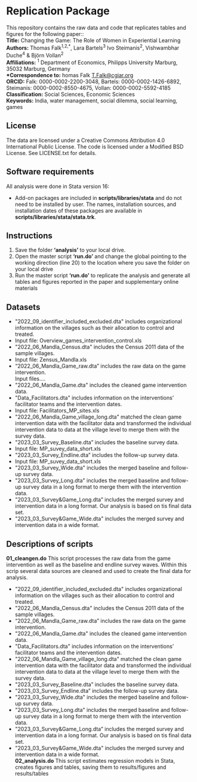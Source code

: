 # Replication Package
This repository contains the raw data and code that replicates tables and figures for the following paper:: <br>
__Title:__ Changing the Game: The Role of Women in Experiential Learning  <br>
__Authors:__ Thomas Falk<sup>1,2,*</sup>, Lara Bartels<sup>3</sup> Ivo Steimanis<sup>2</sup>, Vishwambhar Duche<sup>4</sup> & Björn Vollan<sup>2</sup> <br>
__Affiliations:__ <sup>1</sup> Department of Economics, Philipps University Marburg, 35032 Marburg, Germany <br>
__*Correspondence to:__ homas Falk T.Falk@cgiar.org <br>
__ORCID:__ Falk: 0000-0002-2200-3048, Bartels: 0000-0002-1426-6892, Steimanis: 0000-0002-8550-4675, Vollan: 0000-0002-5592-4185 <br>
__Classification:__ Social Sciences, Economic Sciences <br>
__Keywords:__ India, water management, social dilemma, social learning, games <br>

## License
The data are licensed under a Creative Commons Attribution 4.0 International Public License. The code is licensed under a Modified BSD License. See LICENSE.txt for details.

## Software requirements
All analysis were done in Stata version 16:
- Add-on packages are included in __scripts/libraries/stata__ and do not need to be installed by user. The names, installation sources, and installation dates of these packages are available in __scripts/libraries/stata/stata.trk__.

## Instructions
1.	Save the folder __‘analysis’__ to your local drive.
2.	Open the master script __‘run.do’__ and change the global pointing to the working direction (line 20) to the location where you save the folder on your local drive 
3.	Run the master script __‘run.do’__  to replicate the analysis and generate all tables and figures reported in the paper and supplementary online materials

## Datasets
-	"2022_09_identifier_included_excluded.dta" includes organizational information on the villages such as their allocation to control and treated.
- Input file: Overview_games_intervention_control.xls
- "2022_06_Mandla_Census.dta" includes the Census 2011 data of the sample villages.
-	Input file: Zensus_Mandla.xls
-	“2022_06_Mandla_Game_raw.dta” includes the raw data on the game intervention.<br>
Input files…. 
-	"2022_06_Mandla_Game.dta" includes the cleaned game intervention data.
-	"Data_Facilitators.dta" includes information on the interventions’ facilitator teams and the intervention dates. 
-	Input file: Facilitators_MP_sites.xls
-	"2022_06_Mandla_Game_village_long.dta" matched the clean game intervention data with the facilitator data and transformed the individual intervention data to data at the village level to merge them with the survey data.
-	"2023_03_Survey_Baseline.dta” includes the baseline survey data.
-	Input file: MP_suvey_data_short.xls
-	"2023_03_Survey_Endline.dta” includes the follow-up survey data.
-	Input file: MP_suvey_data_short.xls
-	"2023_03_Survey_Wide.dta" includes the merged baseline and follow-up survey data.
-	"2023_03_Survey_Long.dta" includes the merged baseline and follow-up survey data in a long format to merge them with the intervention data.
-	"2023_03_Survey&Game_Long.dta” includes the merged survey and intervention data in a long format. Our analysis is based on tis final data set. 
-	"2023_03_Survey&Game_Wide.dta" includes the merged survey and intervention data in a wide format.


## Descriptions of scripts
__01_cleangen.do__
This script processes the raw data from the game intervention as well as the baseline and endline survey waves. Within this scrip several data sources are cleaned and used to create the final data for analysis.
-	"2022_09_identifier_included_excluded.dta" includes organizational information on the villages such as their allocation to control and treated.
-	"2022_06_Mandla_Census.dta" includes the Census 2011 data of the sample villages.
-	“2022_06_Mandla_Game_raw.dta” includes the raw data on the game intervention.
-	"2022_06_Mandla_Game.dta" includes the cleaned game intervention data.
-	"Data_Facilitators.dta" includes information on the interventions’ facilitator teams and the intervention dates. 
-	"2022_06_Mandla_Game_village_long.dta" matched the clean game intervention data with the facilitator data and transformed the individual intervention data to data at the village level to merge them with the survey data.
-	"2023_03_Survey_Baseline.dta” includes the baseline survey data.
-	"2023_03_Survey_Endline.dta” includes the follow-up survey data.
-	"2023_03_Survey_Wide.dta" includes the merged baseline and follow-up survey data.
-	"2023_03_Survey_Long.dta" includes the merged baseline and follow-up survey data in a long format to merge them with the intervention data.
-	"2023_03_Survey&Game_Long.dta” includes the merged survey and intervention data in a long format. Our analysis is based on tis final data set. 
-	"2023_03_Survey&Game_Wide.dta" includes the merged survey and intervention data in a wide format.<br>
__02_analysis.do__
This script estimates regression models in Stata, creates figures and tables, saving them to results/figures and results/tables


